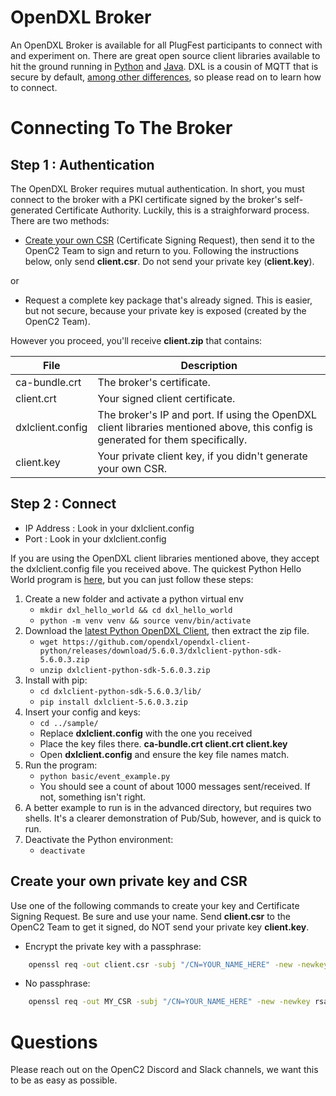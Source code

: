 # OpenDXL Broker 

An OpenDXL Broker is available for all PlugFest participants to connect with and experiment on. There are great open source client libraries available to hit the ground running in [Python](https://github.com/opendxl/opendxl-client-python) and [Java](https://github.com/opendxl/opendxl-client-java). DXL is a cousin of MQTT that is secure by default, [among other differences](https://github.com/opendxl/opendxl-broker/wiki/Comparison-with-MQTT), so please read on to learn how to connect.

# Connecting To The Broker

## Step 1 : Authentication

The OpenDXL Broker requires mutual authentication. In short, you must connect to the broker with a PKI certificate signed by the broker's self-generated Certificate Authority. Luckily, this is a straighforward process. There are two methods:

* [Create your own CSR](#create-your-own-private-key-and-csr) (Certificate Signing Request), then send it to the OpenC2 Team to sign and return to you. Following the instructions below, only send **client.csr**. Do not send your private key (**client.key**).

or

* Request a complete key package that's already signed. This is easier, but not secure, because your private key is exposed (created by the OpenC2 Team).

However you proceed, you'll receive **client.zip** that contains:

| File | Description |
| ------ | ----------- |
| ca-bundle.crt   | The broker's certificate. |
| client.crt      | Your signed client certificate. | 
| dxlclient.config | The broker's IP and port. If using the OpenDXL client libraries mentioned above, this config is generated for them specifically. |
| client.key | Your private client key, if you didn't generate your own CSR. |


## Step 2 : Connect

* IP Address : Look in your dxlclient.config
* Port : Look in your dxlclient.config

If you are using the OpenDXL client libraries mentioned above, they accept the dxlclient.config file you received above. The quickest Python Hello World program is [here](https://github.com/opendxl/opendxl-client-python/blob/master/examples/basic/event_example.py), but you can just follow these steps:

1. Create a new folder and activate a python virtual env
    * ```mkdir dxl_hello_world && cd dxl_hello_world```
    * ```python -m venv venv && source venv/bin/activate```
1. Download the [latest Python OpenDXL Client](https://github.com/opendxl/opendxl-client-python/releases/download/5.6.0.3/dxlclient-python-sdk-5.6.0.3.zip), then extract the zip file.
    * ```wget https://github.com/opendxl/opendxl-client-python/releases/download/5.6.0.3/dxlclient-python-sdk-5.6.0.3.zip```
    * ```unzip dxlclient-python-sdk-5.6.0.3.zip```
1. Install with pip:
    * ```cd dxlclient-python-sdk-5.6.0.3/lib/```
    * ```pip install dxlclient-5.6.0.3.zip```
1. Insert your config and keys:
    * ```cd ../sample/```
    * Replace **dxlclient.config** with the one you received
    * Place the key files there. **ca-bundle.crt client.crt client.key**
    * Open **dxlclient.config** and ensure the key file names match.
1. Run the program:
    * ```python basic/event_example.py```
    * You should see a count of about 1000 messages sent/received. If not, something isn't right.
1. A better example to run is in the advanced directory, but requires two shells. It's a clearer demonstration of Pub/Sub, however, and is quick to run.
1. Deactivate the Python environment:
    * ```deactivate```




## Create your own private key and CSR

Use one of the following commands to create your key and Certificate Signing Request. Be sure and use your name. Send **client.csr** to the OpenC2 Team to get it signed, do NOT send your private key **client.key**.

* Encrypt the private key with a passphrase:
```bash
    openssl req -out client.csr -subj "/CN=YOUR_NAME_HERE" -new -newkey rsa:2048 -nodes -keyout client.key
```
* No passphrase:
```bash
    openssl req -out MY_CSR -subj "/CN=YOUR_NAME_HERE" -new -newkey rsa:2048 -keyout client.key
```

# Questions

Please reach out on the OpenC2 Discord and Slack channels, we want this to be as easy as possible.
